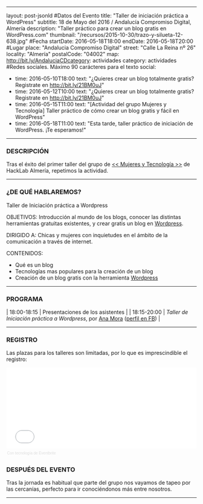 

---
layout: post-jsonld
#Datos del Evento
title: "Taller de iniciación práctica a WordPress"
subtitle: 18 de Mayo del 2016 / Andalucía Compromiso Digital, Almería
description: "Taller práctico para crear un blog gratis en WordPress.com"
thumbnail: "/recursos/2015-10-30/trazo-y-silueta-12-638.jpg"
#Fecha
startDate: 2016-05-18T18:00
endDate: 2016-05-18T20:00
#Lugar
place: "Andalucia Compromiso Digital"
street: "Calle La Reina nº 26"
locality: "Almería"
postalCode: "04002"
map: http://bit.ly/AndaluciaCDcategory: actividades
category: actividades
#Redes sociales. Máximo 90 carácteres para el texto
social:
  - time: 2016-05-10T18:00
    text: "¿Quieres crear un blog totalmente gratis? Registrate en http://bit.ly/21BM0uJ"	
  - time: 2016-05-12T10:00
    text: "¿Quieres crear un blog totalmente gratis? Registrate en http://bit.ly/21BM0uJ"	
  - time: 2016-05-15T11:00
    text: "[Actividad del grupo Mujeres y Tecnología] Taller práctico de cómo crear un blog gratis y fácil en WordPress"
  - time: 2016-05-18T11:00
    text: "Esta tarde, taller práctico de iniciación de WordPress. ¡Te esperamos!"
---

### DESCRIPCIÓN

Tras el éxito del primer taller del grupo de [<< Mujeres y Tecnología >>](https://foro.hacklabalmeria.net/t/definicion-de-la-categoria-mujeres-y-tecnologia/6156) de HackLab Almería, repetimos la actividad.

---

### ¿DE QUÉ HABLAREMOS?

Taller de Iniciación práctica a Wordpress

OBJETIVOS: Introducción al mundo de los blogs, conocer las distintas herramientas gratuitas existentes, y crear gratis un blog en [Wordpress](https://es.wordpress.com).

DIRIGIDO A: Chicas y mujeres con inquietudes en el ámbito de la comunicación a través de internet.

CONTENIDOS:

- Qué es un blog
- Tecnologías mas populares para la creación de un blog
- Creación de un blog gratis con la herramienta [Wordpress](https://es.wordpress.com)

---


### PROGRAMA


| 18:00-18:15   | Presentaciones de los asistentes  |
| 18:15-20:00   | _Taller de Iniciación práctica a Wordpress_, por [Ana Mora](https://foro.hacklabalmeria.net/users/anamoramaldonado) ([perfil en FB](https://www.facebook.com/anamoramaldonado)) |


---

### REGISTRO

Las plazas para los talleres son limitadas, por lo que es imprescindible el registro:

<div style="width:100%; text-align:left;" ><iframe  src="//eventbrite.es/tickets-external?eid=25183385183&ref=etckt" frameborder="0" height="214" width="100%" vspace="0" hspace="0" marginheight="5" marginwidth="5" scrolling="auto" allowtransparency="true"></iframe><div style="font-family:Helvetica, Arial; font-size:10px; padding:5px 0 5px; margin:2px; width:100%; text-align:left;" ><a class="powered-by-eb" style="color: #dddddd; text-decoration: none;" target="_blank" href="http://www.eventbrite.es/r/etckt">Con tecnología de Eventbrite</a></div></div>


### DESPUÉS DEL EVENTO

Tras la jornada es habitual que parte del grupo nos vayamos de tapeo por las cercanías, perfecto para ir conociéndonos más entre nosotros.

---
